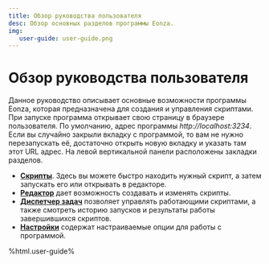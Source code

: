 ```yaml
---
title: Обзор руководства пользователя
desc: Обзор основных разделов программы Eonza.
img:
   user-guide: user-guide.png
---
```

# Обзор руководства пользователя

Данное руководство описывает основные возможности программы Eonza, которая предназначена для создания и управления скриптами. При запуске программа открывает свою страницу в браузере пользователя. По умолчанию, адрес программы *http://localhost:3234*. Если вы случайно закрыли вкладку с программой, то вам не нужно перезапускать её, достаточно открыть новую вкладку и указать там этот URL адрес. На левой вертикальной панели расположены закладки разделов.

* [**Скрипты**](scripts.html). Здесь вы можете быстро находить нужный скрипт, а затем запускать его или открывать в редакторе.
* [**Редактор**](editor.html) дает возможность создавать и изменять скрипты.
* [**Диспетчер задач**](task-manager.html) позволяет управлять работающими скриптами, а также смотреть историю запусков и результаты работы завершившихся скриптов.
* [**Настройки**](settings.html) содержат настраиваемые опции для работы с программой.

%html.user-guide%
